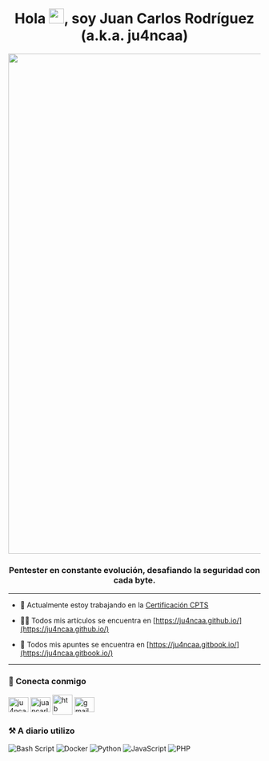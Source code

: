 <h1 align="center">Hola <img src="https://user-images.githubusercontent.com/42378118/110234147-e3259600-7f4e-11eb-95be-0c4047144dea.gif" width="30">, soy Juan Carlos Rodríguez (a.k.a. ju4ncaa)</h1>
<div align="center"> <img width="1000px" src="https://i.ibb.co/s6Jrbp7/yo.png"> </div>
<h3 align="center">Pentester en constante evolución, desafiando la seguridad con cada byte.</h3>

-----


- 🔭 Actualmente estoy trabajando en la [Certificación CPTS](https://academy.hackthebox.com/preview/certifications/htb-certified-penetration-testing-specialist)

- 👨‍💻 Todos mis artículos se encuentra en [https://ju4ncaa.github.io/](https://ju4ncaa.github.io/)

- 📝 Todos mis apuntes se encuentra en [https://ju4ncaa.gitbook.io/](https://ju4ncaa.gitbook.io/)

-----

<h3 align="left">🔎 Conecta conmigo</h3>

<p align="left">
<a href="https://twitter.com/ju4ncaa" target="_blank"><img align="center" src="https://raw.githubusercontent.com/rahuldkjain/github-profile-readme-generator/master/src/images/icons/Social/twitter.svg" alt="ju4ncaa" height="30" width="40" /></a>
<a href="https://linkedin.com/in/juancarlos-rr" target="_blank"><img align="center" src="https://raw.githubusercontent.com/rahuldkjain/github-profile-readme-generator/master/src/images/icons/Social/linked-in-alt.svg" alt="juancarlos-rr" height="30" width="40" /></a>
<a href="https://app.hackthebox.com/profile/1670792" target="_blank"><img align="center" src="https://static-00.iconduck.com/assets.00/hack-the-box-icon-256x256-mg2u2fwt.png" alt="htb profile" height="40" width="40" /></a>
<a href="mailto:jcrr.developer@gmail.com" target="_blank"><img align="center" src="https://upload.wikimedia.org/wikipedia/commons/thumb/7/7e/Gmail_icon_%282020%29.svg/1280px-Gmail_icon_%282020%29.svg.png" alt="gmail" height="30" width="40" /></a>
</p>

<h3 align="left">⚒️ A diario utilizo</h3>

![Bash Script](https://img.shields.io/badge/bash_script-%23121011.svg?style=for-the-badge&logo=gnu-bash&logoColor=white) ![Docker](https://img.shields.io/badge/docker-%230db7ed.svg?style=for-the-badge&logo=docker&logoColor=white) ![Python](https://img.shields.io/badge/python-3670A0?style=for-the-badge&logo=python&logoColor=ffdd54) ![JavaScript](https://img.shields.io/badge/javascript-%23323330.svg?style=for-the-badge&logo=javascript&logoColor=%23F7DF1E) ![PHP](https://img.shields.io/badge/php-%23777BB4.svg?style=for-the-badge&logo=php&logoColor=white)
